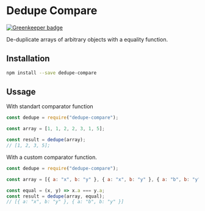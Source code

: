 # Dedupe Compare

[![Greenkeeper badge](https://badges.greenkeeper.io/Tiim/dedupe-compare.svg)](https://greenkeeper.io/)

De-duplicate arrays of arbitrary objects with a equality function.

## Installation

```sh
npm install --save dedupe-compare
```

## Ussage

With standart comparator function

```js
const dedupe = require("dedupe-compare");

const array = [1, 1, 2, 2, 3, 1, 5];

const result = dedupe(array);
// [1, 2, 3, 5];
```

With a custom comparator function.

```js
const dedupe = require("dedupe-compare");

const array = [{ a: "x", b: "y" }, { a: "x", b: "y" }, { a: "b", b: "y" }];

const equal = (x, y) => x.a === y.a;
const result = dedupe(array, equal);
// [{ a: "x", b: "y" }, { a: "b", b: "y" }]
```
